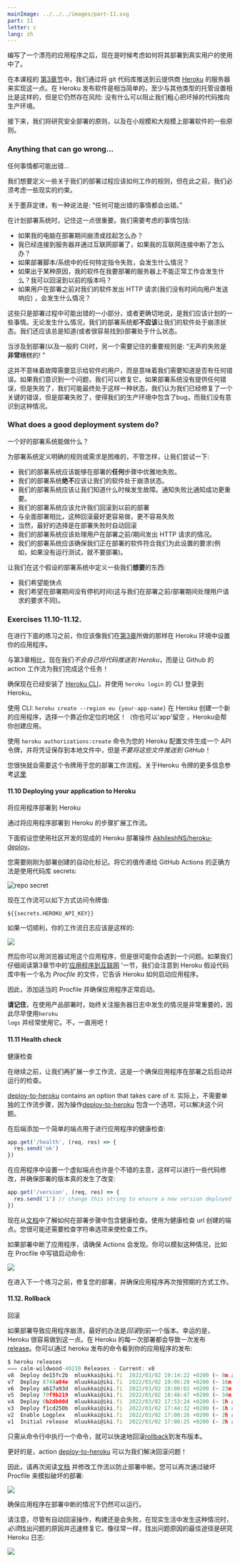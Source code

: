 ```yaml
---
mainImage: ../../../images/part-11.svg
part: 11
letter: c
lang: zh
---
```


<div class="content">

<!-- Having written a nice application it's time to think about how we're going to deploy it to the use of real users.  -->
编写了一个漂亮的应用程序之后，现在是时候考虑如何将其部署到真实用户的使用中了。

<!-- In [part 3](/en/part3/deploying_app_to_internet) of this course, we did this by simply <i>pushing the git repository</i> to the servers of the cloud provider [Heroku](https://www.heroku.com/home). It is pretty simple to release software in Heroku at least compared to many other types of hosting setups but it still contains risks: nothing prevents us from accidentally pushing broken code to production. -->
在本课程的 [第3章节](/en/part3/deploying_app_to_internet)中，我们通过将 git 代码库推送到云提供商  [Heroku](https://www.heroku.com/home) 的服务器来实现这一点。在 Heroku 发布软件是相当简单的，至少与其他类型的托管设置相比是这样的，但是它仍然存在风险: 没有什么可以阻止我们粗心把坏掉的代码推向生产环境。


<!-- Next, we're going to look at the principles of making a deployment safely and some of the principles of deploying software on both a small and large scale.  -->
接下来，我们将研究安全部署的原则，以及在小规模和大规模上部署软件的一些原则。

### Anything that can go wrong...
任何事情都可能出错...

<!-- We'd like to define some rules about how our deployment process should work but before that, we have to look at some constraints of reality. -->
我们想要定义一些关于我们的部署过程应该如何工作的规则，但在此之前，我们必须考虑一些现实的约束。

<!-- One on the phrasing of Murphy's Law holds that: -->
  <!-- "Anything that can go wrong will go wrong." -->
关于墨菲定律，有一种说法是:
“任何可能出错的事情都会出错。”

<!-- It's important to remember this when we plan out our deployment system. Some of the things we'll need to consider could include: -->
在计划部署系统时，记住这一点很重要。我们需要考虑的事情包括:

 <!-- - What if my PC crashes or hangs during deployment?
 - I'm connected to the server and deploying over the internet, what happens if my internet connection dies?
 - What happens if any specific instruction in my deployment script/system fails?
 - What happens if, for whatever reason, my software doesn't work as expected on the server I'm deploying to? Can I roll back to a previous version?
 - What happens if a user does an HTTP request to our software just before we do deployment (we didn't have time to send a response to the user)? -->

- 如果我的电脑在部署期间崩溃或挂起怎么办？
- 我已经连接到服务器并通过互联网部署了，如果我的互联网连接中断了怎么办？
- 如果部署脚本/系统中的任何特定指令失败，会发生什么情况？
- 如果出于某种原因，我的软件在我要部署的服务器上不能正常工作会发生什么？我可以回滚到以前的版本吗？
- 如果用户在部署之前对我们的软件发出 HTTP 请求(我们没有时间向用户发送响应) ，会发生什么情况？


<!-- These are just a small selection of what can go wrong during a deployment, or rather, things that we should plan for. Regardless of what happens, our deployment system should **never** leave our software in a broken state. We should also always know (or be easily able to find out) what state a deployment is in. -->
这些只是部署过程中可能出错的一小部分，或者更确切地说，是我们应该计划的一些事情。无论发生什么情况，我们的部署系统都**不应该**让我们的软件处于崩溃状态。我们还应该总是知道(或者很容易找到)部署处于什么状态。

<!-- Another important rule to remember when it comes to deployments (and CI in general) is: -->
  <!-- "Silent failures are **very** bad!" -->
当涉及到部署(以及一般的 CI)时，另一个需要记住的重要规则是:
“无声的失败是**非常**糟糕的! ”

<!-- This doesn't mean that failures need to be shown to the users of the software, it means we need to be aware if anything goes wrong. If we are aware of a problem, we can fix it, if the deployment system doesn't give any errors but fails, we may end up in a state where we believe we have fixed a critical bug but the deployment failed, leaving the bug in our production environment and us unaware of the situation. -->
这并不意味着故障需要显示给软件的用户，而是意味着我们需要知道是否有任何错误。如果我们意识到一个问题，我们可以修复它，如果部署系统没有提供任何错误，但是失败了，我们可能最终处于这样一种状态，我们认为我们已经修复了一个关键的错误，但是部署失败了，使得我们的生产环境中包含了bug，而我们没有意识到这种情况。


### What does a good deployment system do?
一个好的部署系统能做什么？

<!-- Defining definitive rules or requirements for a deployment system is difficult, let's try anyway: -->
为部署系统定义明确的规则或需求是困难的，不管怎样，让我们尝试一下:
<!-- 
 - Our deployment system should be able to fail gracefully at **any** step of the deployment.
 - Our deployment system should **never** leave our software in a broken state.
 - Our deployment system should let us know when a failure has happened. It's more important to notify about failure than about success.
 - Our deployment system should allow us to roll back to a previous deployment
   - Preferably this rollback should be easier to do and less prone to failure than a full deployment
   - Of course, the best option would be an automatic rollback in case of deployment failures
 - Our deployment system should handle the situation where a user makes an HTTP request just before/during a deployment.
 - Our deployment system should make sure that the software we are deploying meets the requirements we have set for this (e.g. don't deploy if tests haven't been run). -->
- 我们的部署系统应该能够在部署的**任何**步骤中优雅地失败。
- 我们的部署系统**绝不**应该让我们的软件处于崩溃状态。
- 我们的部署系统应该让我们知道什么时候发生故障。通知失败比通知成功更重要。
- 我们的部署系统应该允许我们回滚到以前的部署
- 与全面部署相比，这种回滚最好更容易做，更不容易失败
- 当然，最好的选择是在部署失败时自动回滚
- 我们的部署系统应该处理用户在部署之前/期间发出 HTTP 请求的情况。
- 我们的部署系统应该确保我们正在部署的软件符合我们为此设置的要求(例如，如果没有运行测试，就不要部署)。


<!-- Let's define some things we **want** in this hypothetical deployment system too: -->
让我们在这个假设的部署系统中定义一些我们**想要**的东西:

 <!-- - We would like it to be fast
 - We'd like to have no downtime during the deployment (this is distinct from the requirement we have for handling user requests just before/during the deployment). -->
- 我们希望能快点
- 我们希望在部署期间没有停机时间(这与我们在部署之前/部署期间处理用户请求的要求不同)。


</div>

<div class="tasks">

### Exercises 11.10-11.12.

<!-- Before going to the below exercises, you should setup your application in Heroku environment like the one we did in [part 3](/en/part3/deploying_app_to_internet#application-to-the-internet). -->

在进行下面的练习之前，你应该像我们在[第3章](/zh/part3/deploying_app_to_internet#application-to-the-internet)所做的那样在 Heroku 环境中设置你的应用程序。


<!-- In contrast to part 3 now we <i>do not push the code</i> to Heroku ourselves, we let the Github Actions workflow do that for us! -->
与第3章相比，现在我们<i>不会自己将代码推送到 Heroku</i>，而是让 Github 的 action 工作流为我们完成这个任务！


<!-- Ensure now that you have [Heroku CLI](https://devcenter.heroku.com/articles/heroku-cli#download-and-install) installed and login to Heroku using the CLI with <code>heroku login</code>. -->
确保现在已经安装了  [Heroku CLI](https://devcenter.heroku.com/articles/heroku-cli#download-and-install)，并使用 <code>heroku login</code> 的 CLI 登录到 Heroku。

<!-- Create a new app in Heroku using the  CLI: <code>heroku create --region eu {your-app-name}</code>, pick a [region](https://devcenter.heroku.com/articles/regions) close to your own location! (You can also leave 'your_app_name' blank and Heroku will create an app name for you.)
-->
使用 CLI: <code>heroku create --region eu {your-app-name}</code> 在 Heroku 创建一个新的应用程序，选择一个靠近你定位的地区！（你也可以'app'留空 ，Heroku会帮你创建应用。

<!-- Generate an API token for your Heroku profile using command <code>heroku authorizations:create</code>, and save the credentials to a local file but <i>**do not push those to GitHub**</i>! -->
使用 <code>heroku authorizations:create</code> 命令为您的 Heroku 配置文件生成一个 API 令牌，并将凭证保存到本地文件中，但是<i>不要将这些文件推送到 GitHub</i>！

<!-- You'll need the token soon for your deployment workflow. See more information at about Heroku tokens [here](https://devcenter.heroku.com/articles/platform-api-quickstart). -->
您很快就会需要这个令牌用于您的部署工作流程。关于Heroku 令牌的更多信息参考[这里](https://devcenter.heroku.com/articles/platform-api-quickstart)

#### 11.10 Deploying your application to Heroku
将应用程序部署到 Heroku

<!-- Extend the workflow with a step to deploy your application to Heroku. -->
通过将应用程序部署到 Heroku 的步骤扩展工作流。

<!-- The below assumes that you use the ready-made Heroku deploy action [AkhileshNS/heroku-deploy](https://github.com/AkhileshNS/heroku-deploy) that has been developed by the community. -->
下面假设您使用社区开发的现成的 Heroku 部署操作 [AkhileshNS/heroku-deploy](https://github.com/AkhileshNS/heroku-deploy)。

<!-- You need the autorization token that you just created for the deployment. The proper way to pass it's value to GitHub Actions is to use repository secrets: -->
您需要刚刚为部署创建的自动化标记。将它的值传递给 GitHub Actions 的正确方法是使用代码库 secrets:


![repo secret](../../images/11/10x.png)

<!-- Now the workflow can access the token value as follows: -->
现在工作流可以如下方式访问令牌值:

```
${{secrets.HEROKU_API_KEY}}
```

<!-- If all goes well, your workflow log should look a bit like this: -->
如果一切顺利，你的工作流日志应该是这样的:


![](../../images/11/11.png)

<!-- You can then try the app with a browser, but most likely you run into a problem. If we read carefully [the section 'Application to the Internet' in part 3](/en/part3/deploying_app_to_internet#application-to-the-internet) we notice that Heroku assumes that the repository has a file called <i>Procfile</i> that tells Heroku how to start the application.  -->
然后你可以用浏览器试用这个应用程序，但是很可能你会遇到一个问题。如果我们仔细阅读第3章节中的‘[应用程序到互联网](/zh/part3/deploying_app_to_internet#application-to-the-internet) ’一节，我们会注意到 Heroku 假设代码库中有一个名为 <i>Procfile</i> 的文件，它告诉 Heroku 如何启动应用程序。

<!-- So, add a proper Procfile and ensure that the application starts properly.  -->
因此，添加适当的 Procfile 并确保应用程序正常启动。

<!-- **Remember** that it is always essential to keep an eye on what is happening in server logs when playing around with product deployments, so use <code>heroku logs</code> early and use it often. No, use it all the time! -->
**请记住**，在使用产品部署时，始终关注服务器日志中发生的情况是非常重要的，因此尽早使用<code>heroku logs</code> 并经常使用它。不，一直用吧！

#### 11.11 Health check
健康检查

<!-- Before moving on let us expand the workflow with one more step, a check that ensures that the application is up and running after the deployment.  -->
在继续之前，让我们再扩展一步工作流，这是一个确保应用程序在部署之后启动并运行的检查。

<!-- Actually a separate workflow step is not needed, since the action -->
[deploy-to-heroku](https://github.com/marketplace/actions/deploy-to-heroku) contains an option that takes care of it.
实际上，不需要单独的工作流步骤，因为操作[deploy-to-heroku](https://github.com/marketplace/actions/deploy-to-heroku) 包含一个选项，可以解决这个问题。

<!-- Add a simple endpoint for doing an application health check to the backend. You may e.g. copy this code: -->
在后端添加一个简单的端点用于进行应用程序的健康检查:


```js
app.get('/health', (req, res) => {
  res.send('ok')
})
```

<!-- It might also be a good idea to have a dummy endpoint in the app that makes it possible to do some code changes and to ensure that the deployed version has really changed: -->
在应用程序中设置一个虚拟端点也许是个不错的主意，这样可以进行一些代码修改，并确保部署的版本真的发生了改变:

```js
app.get('/version', (req, res) => {
  res.send('1') // change this string to ensure a new version deployed
})
```

<!-- Look now from the [documentation](https://github.com/marketplace/actions/deploy-to-heroku) how to include the health check in the deployment step. Use the created endpoint for the health check url. You most likely need also the <i>checkstring</i> option to get the check working. -->
现在从[文档](https://github.com/marketplace/actions/deploy-to-heroku)中了解如何在部署步骤中包含健康检查。使用为健康检查 url 创建的端点。您很可能还需要检查字符串选项来使检查工作。


<!-- Ensure that Actions notices if a deployment breaks your application. You may simulate this e.g. by writing a wrong startup command to Procfile: -->
如果部署中断了应用程序，请确保 Actions 会发现。你可以模拟这种情况，比如在 Procfile 中写错启动命令:

![](../../images/11/12x.png)

<!-- Before moving to next exercise, fix your deployment and ensure that the application works again as intended. -->
在进入下一个练习之前，修复您的部署，并确保应用程序再次按预期的方式工作。


#### 11.12. Rollback
回滚

<!-- If the deployment results in a broken application, the best thing to do is to <i>roll back</i> to the previous release. Luckily Heroku makes this pretty easy. Every deployment to Heroku results in a [release](https://blog.heroku.com/releases-and-rollbacks#releases). You can see your application's releases with the command <code>heroku releases</code>: -->
如果部署导致应用程序崩溃，最好的办法是<i>回滚</i>到前一个版本。幸运的是，Heroku 很容易做到这一点。在 Heroku 的每一次部署都会导致一次发布[release](https://blog.heroku.com/releases-and-rollbacks#releases)。你可以通过 heroku 发布的命令看到你的应用程序的发布:


```js
$ heroku releases
=== calm-wildwood-40210 Releases - Current: v8
v8  Deploy de15fc2b  mluukkai@iki.fi  2022/03/02 19:14:22 +0200 (~ 8m ago)
v7  Deploy 8748a04e  mluukkai@iki.fi  2022/03/02 19:06:28 +0200 (~ 16m ago)
v6  Deploy a617a93d  mluukkai@iki.fi  2022/03/02 19:00:02 +0200 (~ 23m ago)
v5  Deploy 70f9b219  mluukkai@iki.fi  2022/03/02 18:48:47 +0200 (~ 34m ago)
v4  Deploy 0b2db00d  mluukkai@iki.fi  2022/03/02 17:53:24 +0200 (~ 1h ago)
v3  Deploy f1cd250b  mluukkai@iki.fi  2022/03/02 17:44:32 +0200 (~ 1h ago)
v2  Enable Logplex   mluukkai@iki.fi  2022/03/02 17:00:26 +0200 (~ 2h ago)
v1  Initial release  mluukkai@iki.fi  2022/03/02 17:00:25 +0200 (~ 2h ago)
```

<!-- One can quickly do a [rollback](https://blog.heroku.com/releases-and-rollbacks#rollbacks) to a release with just a single command from commandline.  -->
只需从命令行中执行一个命令，就可以快速地回滚[rollback](https://blog.heroku.com/releases-and-rollbacks#rollbacks)到发布版本。

<!-- What is even better, is that the action [deploy-to-heroku](https://github.com/marketplace/actions/deploy-to-heroku) can take care of the rollback for us! -->
更好的是，action [deploy-to-heroku](https://github.com/marketplace/actions/deploy-to-heroku) 可以为我们解决回滚问题！


<!-- So read again the [documentation](https://github.com/marketplace/actions/deploy-to-heroku) and modify the workflow to prevent a broken deployment altogether. You can again simulate a broken deployment with breaking the Procfile: -->
因此，请再次阅读[文档](https://github.com/marketplace/actions/deploy-to-heroku) 并修改工作流以防止部署中断。您可以再次通过破坏 Procfile 来模拟破坏的部署:


![](../../images/11/13x.png)

<!-- Ensure that the application stays still operational despite a broken deployment.  -->
确保应用程序在部署中断的情况下仍然可以运行。

<!-- Note that despite the automatic rollback operation, the build fails and when this happens in real life it is <i> essential</i> to find what caused the problem and fix it quickly. As usual, the best place to start finding out the cause of the problem is to study Heroku logs: -->
请注意，尽管有自动回滚操作，构建还是会失败，在现实生活中发生这种情况时，<i>必须</i>找出问题的原因并迅速修复它。像往常一样，找出问题原因的最佳途径是研究 Heroku 日志:

![](../../images/11/14.png)

</div>
